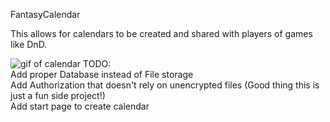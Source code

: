 FantasyCalendar

This allows for calendars to be created and shared with players of games like DnD. <br>

![gif of calendar](https://i.imgur.com/vf7g5JI.gif)
TODO:<br>
Add proper Database instead of File storage<br>
Add Authorization that doesn't rely on unencrypted files (Good thing this is just a fun side project!)<br>
Add start page to create calendar<br>

